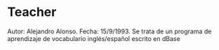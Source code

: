 # Teacher
 Autor: Alejandro Alonso. Fecha: 15/9/1993. Se trata de un programa de aprendizaje de vocabulario inglés/español escrito en dBase
